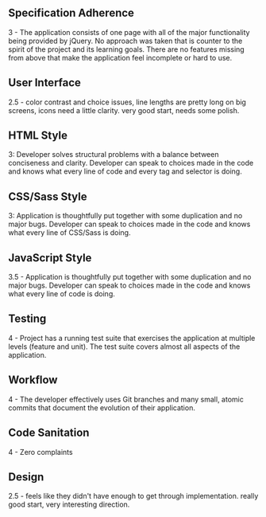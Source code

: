 ## Specification Adherence

3 - The application consists of one page with all of the major functionality being provided by jQuery. No approach was taken that is counter to the spirit of the project and its learning goals. There are no features missing from above that make the application feel incomplete or hard to use.

## User Interface

2.5 - color contrast and choice issues, line lengths are pretty long on big screens, icons need a little clarity. very good start, needs some polish.


## HTML Style

3: Developer solves structural problems with a balance between conciseness and clarity. Developer can speak to choices made in the code and knows what every line of code and every tag and selector is doing.

## CSS/Sass Style

3: Application is thoughtfully put together with some duplication and no major bugs. Developer can speak to choices made in the code and knows what every line of CSS/Sass is doing.

## JavaScript Style

3.5 - Application is thoughtfully put together with some duplication and no major bugs. Developer can speak to choices made in the code and knows what every line of code is doing.

## Testing  

4 - Project has a running test suite that exercises the application at multiple levels (feature and unit). The test suite covers almost all aspects of the application.

## Workflow  

4 - The developer effectively uses Git branches and many small, atomic commits that document the evolution of their application.

## Code Sanitation  

4 - Zero complaints

## Design

2.5 - feels like they didn't have enough to get through implementation. really good start, very interesting direction.

